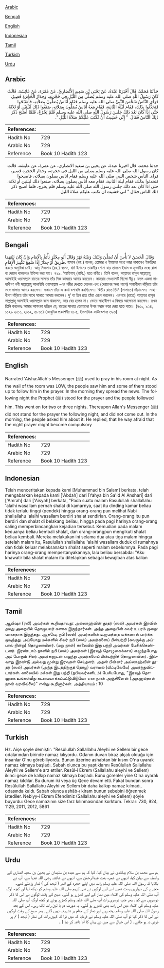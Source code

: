 [Arabic](#arabic)

[Bengali](#bengali)

[English](#english)

[Indonesian](#indonesian)

[Tamil](#tamil)

[Turkish](#turkish)

[Urdu](#urdu)

## Arabic


<div dir="rtl" lang="ar" style={{fontSize:'larger',backgroundColor:'#f8f9fa',padding:20}}>
حَدَّثَنَا مُحَمَّدٌ، قَالَ أَخْبَرَنَا عَبْدَةُ، عَنْ يَحْيَى بْنِ سَعِيدٍ الأَنْصَارِيِّ، عَنْ عَمْرَةَ، عَنْ عَائِشَةَ، قَالَتْ كَانَ رَسُولُ اللَّهِ صلى الله عليه وسلم يُصَلِّي مِنَ اللَّيْلِ فِي حُجْرَتِهِ، وَجِدَارُ الْحُجْرَةِ قَصِيرٌ، فَرَأَى النَّاسُ شَخْصَ النَّبِيِّ صلى الله عليه وسلم فَقَامَ أُنَاسٌ يُصَلُّونَ بِصَلاَتِهِ، فَأَصْبَحُوا فَتَحَدَّثُوا بِذَلِكَ، فَقَامَ لَيْلَةَ الثَّانِيَةِ، فَقَامَ مَعَهُ أُنَاسٌ يُصَلُّونَ بِصَلاَتِهِ، صَنَعُوا ذَلِكَ لَيْلَتَيْنِ أَوْ ثَلاَثَةً، حَتَّى إِذَا كَانَ بَعْدَ ذَلِكَ جَلَسَ رَسُولُ اللَّهِ صلى الله عليه وسلم فَلَمْ يَخْرُجْ، فَلَمَّا أَصْبَحَ ذَكَرَ ذَلِكَ النَّاسُ فَقَالَ ‏ "‏ إِنِّي خَشِيتُ أَنْ تُكْتَبَ عَلَيْكُمْ صَلاَةُ اللَّيْلِ ‏"‏‏.‏
</div>
<div style={{backgroundColor:'#f8f9fa',padding:20, marginBottom: 10}}><table> <thead> <tr> <th>References:</th> <th></th> </tr> </thead> <tbody><tr><td>Hadith No</td><td>729</td></tr><tr><td>Arabic No</td><td>729</td></tr><tr><td>Reference</td><td>Book 10 Hadith 123</td></tr></tbody></table></div>


<div dir="rtl" lang="ar" style={{fontSize:'larger',backgroundColor:'#f8f9fa',padding:20}}>
حدثنا محمد، قال اخبرنا عبدة، عن يحيى بن سعيد الانصاري، عن عمرة، عن عايشة، قالت كان رسول الله صلى الله عليه وسلم يصلي من الليل في حجرته، وجدار الحجرة قصير، فراى الناس شخص النبي صلى الله عليه وسلم فقام اناس يصلون بصلاته، فاصبحوا فتحدثوا بذلك، فقام ليلة الثانية، فقام معه اناس يصلون بصلاته، صنعوا ذلك ليلتين او ثلاثة، حتى اذا كان بعد ذلك جلس رسول الله صلى الله عليه وسلم فلم يخرج، فلما اصبح ذكر ذلك الناس فقال " اني خشيت ان تكتب عليكم صلاة الليل
</div>
<div style={{backgroundColor:'#f8f9fa',padding:20, marginBottom: 10}}><table> <thead> <tr> <th>References:</th> <th></th> </tr> </thead> <tbody><tr><td>Hadith No</td><td>729</td></tr><tr><td>Arabic No</td><td>729</td></tr><tr><td>Reference</td><td>Book 10 Hadith 123</td></tr></tbody></table></div>

## Bengali


<div dir="ltr" lang="bn" style={{fontSize:'larger',backgroundColor:'#f8f9fa',padding:20}}>
وَقَالَ الْحَسَنُ لاَ بَأْسَ أَنْ تُصَلِّيَ وَبَيْنَكَ وَبَيْنَهُ نَهْرٌ وَقَالَ أَبُو مِجْلَزٍ يَأْتَمُّ بِالْإِمَامِ وَإِنْ كَانَ بَيْنَهُمَا طَرِيقٌ أَوْ جِدَارٌ إِذَا سَمِعَ تَكْبِيرَ الْإِمَامِ. হাসান (রহ.) বলেন, তোমার ও ইমামের মধ্যে নহর থাকলেও ইকতিদা করতে অসুবিধা নেই। আবূ মিজলায (রহ.) বলেন, যদি ইমামের তাকবীর শোনা যায় তাহলে ইমাম ও মুক্তাদীর মধ্যে রাস্তা বা দেয়াল থাকলেও ইক্তিদা করা যায়। ৭২৯. ‘আয়িশাহ্ (রাযি.) হতে বর্ণিত। তিনি বলেন, আল্লাহর রাসূল সাল্লাল্লাহু আলাইহি ওয়াসাল্লাম রাতের সালাত তাঁর নিজ কামরায় আদায় করতেন। কামরার দেওয়ালটি ছিলো নীচু। ফলে একদা সাহাবীগণ নবী সাল্লাল্লাহু আলাইহি ওয়াসাল্লাম -এর শরীর দেখতে পেলেন এবং (দেয়ালের অন্য পাশে) সাহাবীগণ দাঁড়িয়ে তাঁর সঙ্গে সালাত আদায় করলেন। সকালে তাঁরা এ কথা বলাবলি করছিলেন। দ্বিতীয় রাতে তিনি (সালাতে) দাঁড়ালেন। সাহাবীগণ দাঁড়িয়ে তাঁর সাথে সালাত আদায় করলেন। দু’ বা তিন রাত তাঁরা এরূপ করলেন। এরপরে (রাতে) আল্লাহর রাসূল সাল্লাল্লাহু আলাইহি ওয়াসাল্লাম বসে থাকলেন, আর বের হলেন না। ভোরে সাহাবীগণ এ বিষয়ে আলোচনা করলেন। তখন তিনি বললেনঃ আমার আশংকা হচ্ছিল যে, রাতের সালাত তোমাদের উপর ফরজ করে দেয়া হতে পারে। (৭৩০, ৯২৪, ১১২৯ ২০১১, ২০১২, ৫৮৬১) (আধুনিক প্রকাশনীঃ ৬৮৫, ইসলামিক ফাউন্ডেশনঃ ৬৯৩)
</div>
<div style={{backgroundColor:'#f8f9fa',padding:20, marginBottom: 10}}><table> <thead> <tr> <th>References:</th> <th></th> </tr> </thead> <tbody><tr><td>Hadith No</td><td>729</td></tr><tr><td>Arabic No</td><td>729</td></tr><tr><td>Reference</td><td>Book 10 Hadith 123</td></tr></tbody></table></div>

## English


<div dir="ltr" lang="en" style={{fontSize:'larger',backgroundColor:'#f8f9fa',padding:20}}>
Narrated 'Aisha:Allah's Messenger (ﷺ) used to pray in his room at night. As the wall of the room was LOW, the people saw him and some of them stood up to follow him in the prayer. In the morning they spread the news. The following night the Prophet (ﷺ) stood for the prayer and the people followed him. This went on for two or three nights. Thereupon Allah's Messenger (ﷺ) did not stand for the prayer the following night, and did not come out. In the morning, the people asked him about it. He replied, that he way afraid that the night prayer might become compulsory
</div>
<div style={{backgroundColor:'#f8f9fa',padding:20, marginBottom: 10}}><table> <thead> <tr> <th>References:</th> <th></th> </tr> </thead> <tbody><tr><td>Hadith No</td><td>729</td></tr><tr><td>Arabic No</td><td>729</td></tr><tr><td>Reference</td><td>Book 10 Hadith 123</td></tr></tbody></table></div>

## Indonesian


<div dir="ltr" lang="id" style={{fontSize:'larger',backgroundColor:'#f8f9fa',padding:20}}>
Telah menceritakan kepada kami [Muhammad bin Salam] berkata, telah mengabarkan kepada kami ['Abdah] dari [Yahya bin Sa'id Al Anshari] dari ['Amrah] dari ['Aisyah] berkata, "Pada suatu malam Rasulullah shallallahu 'alaihi wasallam pernah shalat di kamarnya, saat itu dinding kamar beliau tidak terlalu tinggi (pendek) hingga orang-orang pun melihat Nabi shallallahu 'alaihi wasallam berdiri shalat sendirian. Orang-orang itu pun berdiri dan shalat di belakang beliau, hingga pada pagi harinya orang-orang saling memperbincangkan kejadian tersebut. Kemudian pada malam keduanya beliau kembali shalat, dan orang-orangpun mengikuti shalat beliau kembali. Mereka melakukan ini selama dua atau tiga malam hingga setelah malam itu, Rasulullah shallallahu 'alaihi wasallam duduk di rumahnya dan tidak keluar melaksanakan shalat seperti malam sebelumnya. Pada pagi harinya orang-orang mempertanyakannya, lalu beliau bersabda: "Aku khawatir bila shalat malam itu ditetapkan sebagai kewajiban atas kalian
</div>
<div style={{backgroundColor:'#f8f9fa',padding:20, marginBottom: 10}}><table> <thead> <tr> <th>References:</th> <th></th> </tr> </thead> <tbody><tr><td>Hadith No</td><td>729</td></tr><tr><td>Arabic No</td><td>729</td></tr><tr><td>Reference</td><td>Book 10 Hadith 123</td></tr></tbody></table></div>

## Tamil


<div dir="ltr" lang="ta" style={{fontSize:'larger',backgroundColor:'#f8f9fa',padding:20}}>
ஆயிஷா (ரலி) அவர்கள் கூறியதாவது: அல்லாஹ்வின் தூதர் (ஸல்) அவர்கள் இரவில் தமது அறையில் தொழுபவர் களாக இருந்தார்கள். அந்த அறையின் சுவர் உயரம் குறைவானதாக இருந்தது. ஆகவே, நபி (ஸல்) அவர்களின் உருவத்தை மக்களால் பார்க்க முடிந்தது. அப்போது மக்களில் சிலர் நபி (ஸல்) அவர்களைப் பின்பற்றி (சுவருக்கு அப்பால் நின்று) தொழலாயினர். (மறு நாள்) காலையில் இது பற்றி அவர்கள் பேசிக்கெண்டனர். இரண்டாம் நாளில் நபி (ஸல்) அவர்கள் (இரவுத் தொழுகைக்காக) எழுந்தபோது அப் போதும் சிலர் அவர்களுடன் எழுந்து அவர்களைப் பின்பற்றித் தொழலாயினர். இவ்வாறு இரண்டு அல்லது மூன்று இரவுகள் செய்தனர். அதன் பின்னர் அல்லாஹ்வின் தூதர் (ஸல்) அவர்கள் (அந்த இடத்திற்குத் தொழ) வராமல் (வீட்டிலேயே) அமர்ந்துவிட்டார்கள். காலையில் மக்கள் இது பற்றி (நபியவர்களிடம்) பேசியபோது, “இரவுத் தொழுகை உங்கள்மீது கடமையாக்கப்பட்டுவிடுமோ என நான் அஞ்சினேன் (அதனால்தான் நான் வரவில்லை)” என்று கூறினார்கள். அத்தியாயம் : 10
</div>
<div style={{backgroundColor:'#f8f9fa',padding:20, marginBottom: 10}}><table> <thead> <tr> <th>References:</th> <th></th> </tr> </thead> <tbody><tr><td>Hadith No</td><td>729</td></tr><tr><td>Arabic No</td><td>729</td></tr><tr><td>Reference</td><td>Book 10 Hadith 123</td></tr></tbody></table></div>

## Turkish


<div dir="ltr" lang="tr" style={{fontSize:'larger',backgroundColor:'#f8f9fa',padding:20}}>
Hz. Aişe şöyle demiştir: "Resûlullah Sallallahu Aleyhi ve Sellem bir gece odalarından birinde namaz kılıyordu. Odanın duvarı biraz alçak olduğu için insanlar O'nu görebiliyordu. Bunun üzerine ashabtan bir kısmı O'na uyarak namaz kılmaya başladı. Sabah olunca bu yaptıklarını Resûlullah Sallallahu Aleyhi ve Sellem'e arz ettiler. Resûl-i Ekrem (Sallallahu aleyhi ve Sellem) ikinci gece de kalkıp namaz kılmaya başladı. Bunu görenler yine O'na uyarak namaz kıldılar. Bu durum iki veya üç Qece devam etti. Fakat bundan sonra Resûlullah Sallallahu Aleyhi ve Sellem bir daha kalkıp namaz kılmadı, odasında kaldı. Sabah olunca ashâb-ı kiram bunun sebebini öğrenmek istediler. Nebiyy-i Ekrem Efendimiz (Sallallahu aleyhi ve Sellem) şöyle buyurdu: Gece namazının size farz kılınmasından korktum. Tekrar: 730, 924, 1129, 2011, 2012, 5861
</div>
<div style={{backgroundColor:'#f8f9fa',padding:20, marginBottom: 10}}><table> <thead> <tr> <th>References:</th> <th></th> </tr> </thead> <tbody><tr><td>Hadith No</td><td>729</td></tr><tr><td>Arabic No</td><td>729</td></tr><tr><td>Reference</td><td>Book 10 Hadith 123</td></tr></tbody></table></div>

## Urdu


<div dir="rtl" lang="ur" style={{fontSize:'larger',backgroundColor:'#f8f9fa',padding:20}}>
ہم سے محمد بن سلام بیکندی نے بیان کیا، کہا کہ ہم سے عبدہ بن سلیمان نے یحییٰ بن سعید انصاری کے واسطہ سے بیان کیا، انہوں نے عمرہ بنت عبدالرحمٰن سے، انہوں نے عائشہ رضی اللہ عنہا سے، آپ نے بتلایا کہ رسول اللہ صلی اللہ علیہ وسلم رات میں اپنے حجرہ کے اندر ( تہجد کی ) نماز پڑھتے تھے۔ حجرے کی دیواریں پست تھیں اس لیے لوگوں نے نبی کریم صلی اللہ علیہ وسلم کو دیکھ لیا اور کچھ لوگ آپ صلی اللہ علیہ وسلم کی اقتداء میں نماز کے لیے کھڑے ہو گئے۔ صبح کے وقت لوگوں نے اس کا ذکر دوسروں سے کیا۔ پھر جب دوسری رات آپ صلی اللہ علیہ وسلم کھڑے ہوئے تو کچھ لوگ آپ صلی اللہ علیہ وسلم کی اقتداء میں اس رات بھی کھڑے ہو گئے۔ یہ صورت دو یا تین رات تک رہی۔ اس کے بعد رسول اللہ صلی اللہ علیہ وسلم بیٹھ رہے اور نماز کے مقام پر تشریف نہیں لائے۔ پھر صبح کے وقت لوگوں نے اس کا ذکر کیا تو آپ صلی اللہ علیہ وسلم نے فرمایا کہ میں ڈرا کہ کہیں رات کی نماز ( تہجد ) تم پر فرض نہ ہو جائے۔ ( اس خیال سے میں نے یہاں کا آنا ناغہ کر دیا ) ۔
</div>
<div style={{backgroundColor:'#f8f9fa',padding:20, marginBottom: 10}}><table> <thead> <tr> <th>References:</th> <th></th> </tr> </thead> <tbody><tr><td>Hadith No</td><td>729</td></tr><tr><td>Arabic No</td><td>729</td></tr><tr><td>Reference</td><td>Book 10 Hadith 123</td></tr></tbody></table></div>